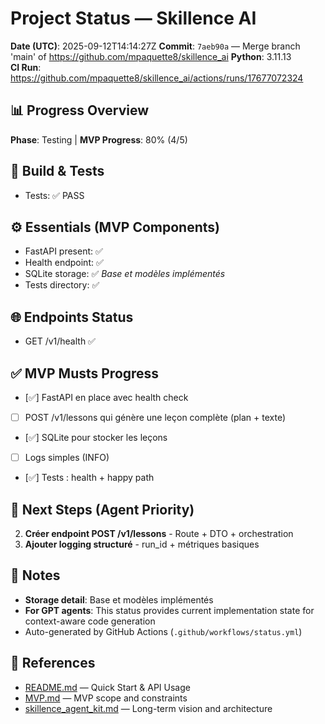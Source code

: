# Project Status — Skillence AI

**Date (UTC)**: 2025-09-12T14:14:27Z
**Commit**: `7aeb90a` — Merge branch 'main' of https://github.com/mpaquette8/skillence_ai
**Python**: 3.11.13  
**CI Run**: https://github.com/mpaquette8/skillence_ai/actions/runs/17677072324

## 📊 Progress Overview
**Phase**: Testing | **MVP Progress**: 80% (4/5)

## 🔧 Build & Tests
- Tests: ✅ PASS

## ⚙️ Essentials (MVP Components)
- FastAPI present: ✅
- Health endpoint: ✅
- SQLite storage: ✅ _Base et modèles implémentés_
- Tests directory: ✅

## 🌐 Endpoints Status
- GET /v1/health ✅

## ✅ MVP Musts Progress
- [✅] FastAPI en place avec health check
- [ ] POST /v1/lessons qui génère une leçon complète (plan + texte)
- [✅] SQLite pour stocker les leçons
- [ ] Logs simples (INFO)
- [✅] Tests : health + happy path

## 🚀 Next Steps (Agent Priority)
2. **Créer endpoint POST /v1/lessons** - Route + DTO + orchestration
4. **Ajouter logging structuré** - run_id + métriques basiques

## 📝 Notes
- **Storage detail**: Base et modèles implémentés
- **For GPT agents**: This status provides current implementation state for context-aware code generation
- Auto-generated by GitHub Actions (`.github/workflows/status.yml`)

## 🔗 References
- [README.md](README.md) — Quick Start & API Usage
- [MVP.md](MVP.md) — MVP scope and constraints  
- [skillence_agent_kit.md](skillence_agent_kit.md) — Long-term vision and architecture
